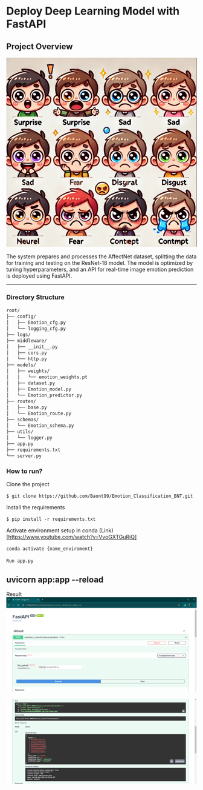 # Deploy Deep Learning Model with FastAPI
## Project Overview

![Overview](assets/emotion_0.png)

The system prepares and processes the AffectNet dataset, splitting the data for training and testing on the ResNet-18 model. The model is optimized by tuning hyperparameters, and an API for real-time image emotion prediction is deployed using FastAPI. 

---

### Directory Structure
```
root/
├── config/
│   ├── Emotion_cfg.py
│   └── logging_cfg.py
├── logs/
├── middleware/
│   ├── __init__.py
│   ├── cors.py
|   └── http.py
├── models/
│   ├── weights/
│   │   └── emotion_weights.pt
│   ├── dataset.py
│   ├── Emotion_model.py
│   └── Emotion_predictor.py
├── routes/
│   ├── base.py
│   └── Emotion_route.py
├── schemas/
│   └── Emotion_schema.py
├── utils/
│   └── logger.py
├── app.py
├── requirements.txt
└── server.py

```
### How to run?

Clone the project
```
$ git clone https://github.com/Baont99/Emotion_Classification_BNT.git
```

Install the requirements
```
$ pip install -r requirements.txt
```

Activate environment setup in conda (Link)[https://www.youtube.com/watch?v=VvoGXTGuRiQ]
```
conda activate {name_enviroment}  

Run app.py
```
uvicorn app:app --reload
---

Result
![Result](assets/emotion_1.png)

![Image](assets/emotion_2.png)

